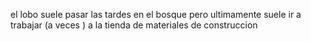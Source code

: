 el lobo suele pasar las tardes en el bosque
pero ultimamente suele ir a trabajar (a veces ) a la tienda de materiales de construccion
